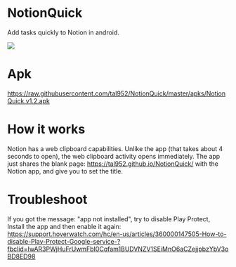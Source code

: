 # NotionQuick
Add tasks quickly to Notion in android.

![](https://media.giphy.com/media/3bbb9R5PkHQk4JAudL/giphy.gif)

# Apk
https://raw.githubusercontent.com/tal952/NotionQuick/master/apks/NotionQuick.v1.2.apk

# How it works
Notion has a web clipboard capabilities.
Unlike the app (that takes about 4 seconds to open), the web clipboard activity opens immediately.
The app just shares the blank page: https://tal952.github.io/NotionQuick/ with the Notion app, and give you to set the title.

# Troubleshoot
If you got the message: "app not installed", try to disable Play Protect, Install the app and then enable it again: 
https://support.hoverwatch.com/hc/en-us/articles/360000147505-How-to-disable-Play-Protect-Google-service-?fbclid=IwAR3PWjHuFrUwmFbI0Cqfam1BUDVNZV1SEiMnO6aCZejjpbzYbV3oBD8ED98
